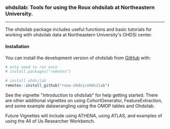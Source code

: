 
<br/>

### ohdsilab: Tools for using the Roux ohdsilab at Northeastern University.

<hr/>
<!-- badges: start -->
<!-- badges: end -->

The ohdsilab package includes useful functions and basic tutorials for working with
ohdsilab data at Northeastern University's OHDSI center. 

#### Installation

You can install the development version of ohdsilab from [GitHub](https://github.com/roux-ohdsi/ohdsilab) with:

``` r
# only need to run once
# install.packages("remotes")

# install ohdsilab
remotes::install_github("roux-ohdsi/ohdsilab")
```

See the vignette "Introduction to ohdsilab" for help getting started. There are
other additional vignettes on using CohortGenerator, FeatureExtraction, and some
example datawrangling using the OMOP tables and Ohdsilab. 

Future Vignettes will include using ATHENA, using ATLAS, and examples of using
the All of Us Researcher Workbench. 



